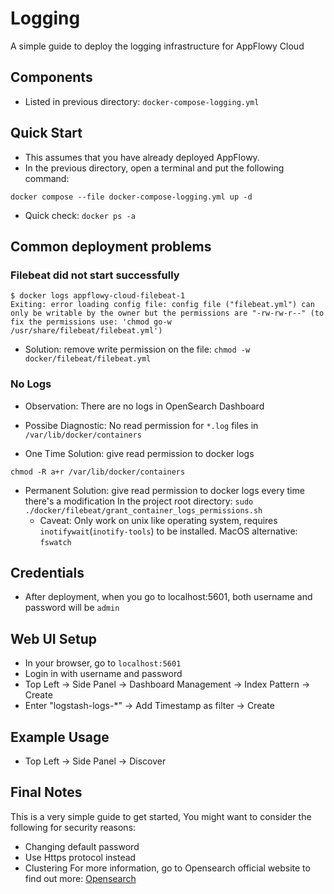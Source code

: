 # Logging
A simple guide to deploy the logging infrastructure for AppFlowy Cloud

## Components
- Listed in previous directory: `docker-compose-logging.yml`

## Quick Start
- This assumes that you have already deployed AppFlowy.
- In the previous directory, open a terminal and put the following command:
```
docker compose --file docker-compose-logging.yml up -d
```
- Quick check: `docker ps -a`

## Common deployment problems
### Filebeat did not start successfully
```
$ docker logs appflowy-cloud-filebeat-1
Exiting: error loading config file: config file ("filebeat.yml") can only be writable by the owner but the permissions are "-rw-rw-r--" (to fix the permissions use: 'chmod go-w /usr/share/filebeat/filebeat.yml')
```
- Solution: remove write permission on the file: `chmod -w docker/filebeat/filebeat.yml`

### No Logs
- Observation: There are no logs in OpenSearch Dashboard
- Possibe Diagnostic: No read permission for `*.log` files in `/var/lib/docker/containers`

- One Time Solution: give read permission to docker logs
```
chmod -R a+r /var/lib/docker/containers
```
- Permanent Solution: give read permission to docker logs every time there's a modification
In the project root directory: `sudo ./docker/filebeat/grant_container_logs_permissions.sh`
  - Caveat: Only work on unix like operating system, requires `inotifywait`(`inotify-tools`) to be installed.
  MacOS alternative: `fswatch`

## Credentials
- After deployment, when you go to localhost:5601, both username and password will be `admin`

## Web UI Setup
- In your browser, go to `localhost:5601`
- Login in with username and password
- Top Left -> Side Panel -> Dashboard Management -> Index Pattern -> Create
- Enter "logstash-logs-*" -> Add Timestamp as filter -> Create

## Example Usage
- Top Left -> Side Panel -> Discover

## Final Notes
This is a very simple guide to get started,
You might want to consider the following for security reasons:
- Changing default password
- Use Https protocol instead
- Clustering
For more information, go to Opensearch official website to find out more: [Opensearch](https://opensearch.org/docs/latest/security/configuration/security-admin/)
